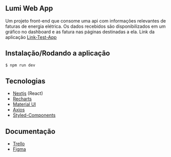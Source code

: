## Lumi Web App

Um projeto front-end que consome uma api com informações relevantes de faturas de energia elétrica. Os dados recebidos são disponibilizados em um gráfico no dashboard e as fatura nas páginas destinadas a ela. Link da aplicação [Link-Test-App](https://lumi-test-app.vercel.app/)

## Instalação/Rodando a aplicação

```bash
$ npm run dev
```

## Tecnologias

- [Nextjs](https://nextjs.org/) (React)
- [Recharts](https://www.npmjs.com/package/recharts)
- [Material UI](https://mui.com/material-ui/getting-started/)
- [Axios](https://axios-http.com/ptbr/docs/intro)
- [Styled-Components](https://www.styled-components.com/)


## Documentação

- [Trello](https://trello.com/b/CbXSmTDW/lumi-web)
- [Figma](https://www.figma.com/file/xAHAHgvEa8EiU7Rtt7jHbs/Lumi-App?type=design&node-id=0%3A1&mode=design&t=eVwauBBVsw1Gii87-1)
